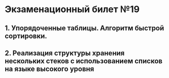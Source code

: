 # Экзаменационный билет №19


## 1. Упорядоченные таблицы. Алгоритм быстрой сортировки.
## 2. Реализация структуры хранения нескольких стеков с использованием списков на языке высокого уровня 